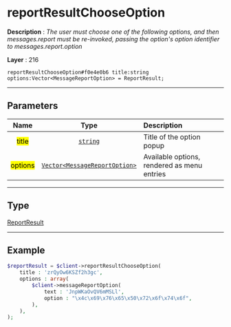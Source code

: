 # reportResultChooseOption

**Description** : *The user must choose one of the following options, and then messages\.report must be re\-invoked, passing the option&#039;s option identifier to messages\.report\.option*

**Layer** : 216

```tl
reportResultChooseOption#f0e4e0b6 title:string options:Vector<MessageReportOption> = ReportResult;
```

---

## Parameters

| Name | Type | Description |
| :---: | :---: | :--- |
| <mark>title</mark> | [`string`](type/string) | Title of the option popup |
| <mark>options</mark> | [`Vector<MessageReportOption>`](type/MessageReportOption) | Available options, rendered as menu entries |

---

## Type

[ReportResult](type/ReportResult)

---

## Example

```php
$reportResult = $client->reportResultChooseOption(
	title : 'zrQyOw6KSZf2h3gc',
	options : array(
		$client->messageReportOption(
			text : 'JnpWKaOvQV6mMSLl',
			option : "\x4c\x69\x76\x65\x50\x72\x6f\x74\x6f",
		),
	),
);
```